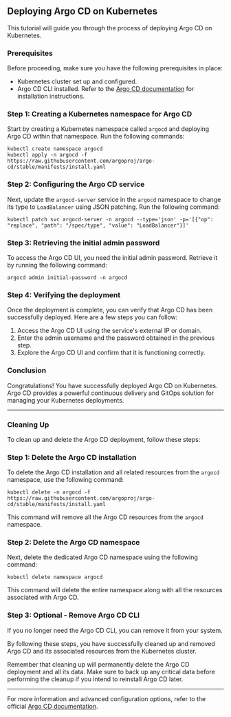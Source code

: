 ## Deploying Argo CD on Kubernetes

This tutorial will guide you through the process of deploying Argo CD on Kubernetes.

### Prerequisites

Before proceeding, make sure you have the following prerequisites in place:

- Kubernetes cluster set up and configured.
- Argo CD CLI installed. Refer to the [Argo CD documentation](https://argoproj.github.io/argo-cd/getting_started/#1-install-argo-cd-cli) for installation instructions.

### Step 1: Creating a Kubernetes namespace for Argo CD

Start by creating a Kubernetes namespace called `argocd` and deploying Argo CD within that namespace. Run the following commands:

```shell
kubectl create namespace argocd
kubectl apply -n argocd -f https://raw.githubusercontent.com/argoproj/argo-cd/stable/manifests/install.yaml
```

### Step 2: Configuring the Argo CD service

Next, update the `argocd-server` service in the `argocd` namespace to change its type to `LoadBalancer` using JSON patching. Run the following command:

```shell
kubectl patch svc argocd-server -n argocd --type='json' -p='[{"op": "replace", "path": "/spec/type", "value": "LoadBalancer"}]'
```

### Step 3: Retrieving the initial admin password

To access the Argo CD UI, you need the initial admin password. Retrieve it by running the following command:

```shell
argocd admin initial-password -n argocd
```

### Step 4: Verifying the deployment

Once the deployment is complete, you can verify that Argo CD has been successfully deployed. Here are a few steps you can follow:

1. Access the Argo CD UI using the service's external IP or domain.
2. Enter the admin username and the password obtained in the previous step.
3. Explore the Argo CD UI and confirm that it is functioning correctly.

### Conclusion
Congratulations! You have successfully deployed Argo CD on Kubernetes. Argo CD provides a powerful continuous delivery and GitOps solution for managing your Kubernetes deployments.

---

### Cleaning Up

To clean up and delete the Argo CD deployment, follow these steps:

### Step 1: Delete the Argo CD installation

To delete the Argo CD installation and all related resources from the `argocd` namespace, use the following command:

```shell
kubectl delete -n argocd -f https://raw.githubusercontent.com/argoproj/argo-cd/stable/manifests/install.yaml
```

This command will remove all the Argo CD resources from the `argocd` namespace.

### Step 2: Delete the Argo CD namespace

Next, delete the dedicated Argo CD namespace using the following command:

```shell
kubectl delete namespace argocd
```

This command will delete the entire namespace along with all the resources associated with Argo CD.

### Step 3: Optional - Remove Argo CD CLI

If you no longer need the Argo CD CLI, you can remove it from your system.

By following these steps, you have successfully cleaned up and removed Argo CD and its associated resources from the Kubernetes cluster.

Remember that cleaning up will permanently delete the Argo CD deployment and all its data. Make sure to back up any critical data before performing the cleanup if you intend to reinstall Argo CD later.

---

For more information and advanced configuration options, refer to the official [Argo CD documentation](https://argoproj.github.io/argo-cd/).

